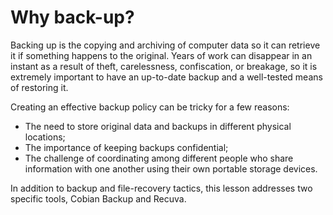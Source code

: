 [Title]: # (Porqué back-up?)
[Difficulty]: # (Avanzado)
[Order]: # (0)

# Why back-up?

Backing up is the copying and archiving of computer data so it can retrieve it if something happens to the original. Years of work can disappear in an instant as a result of theft, carelessness, confiscation, or breakage, so it is extremely important to have an up-to-date backup and a well-tested means of restoring it.

Creating an effective backup policy can be tricky for a few reasons:

*   The need to store original data and backups in different physical locations;
*   The importance of keeping backups confidential;
*   The challenge of coordinating among different people who share information with one another using their own portable storage devices.

In addition to backup and file-recovery tactics, this lesson addresses two specific tools, Cobian Backup and Recuva.
